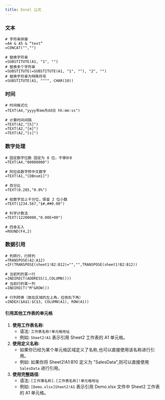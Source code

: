 ```yaml
---
title: Excel 公式
---
```


### 文本

```
# 字符串拼接
=A4 & A5 & “text”
=CONCAT("","")

# 替换字符串
=SUBSTITUTE(A1, "1", "")
# 替换多个字符串
=SUBSTITUTE(=SUBSTITUTE(A1, "1", ""), "2", "")
# 替换字符串为特殊符号
=SUBSTITUTE(A1, """", CHAR(10))

```



### 时间

```
# 时间格式化
=TEXT(A4,"yyyy年mm月dd日 hh:mm:ss")

# 计算时间间隔
=TEXT(A2,"[h]")
=TEXT(A2,"[m]")
=TEXT(A2,"[s]")
```



### 数字处理

```
# 固定数字位数 固定为 8 位，不够补0
=TEXT(A4,"00000000")

# 阿拉伯数字转中文数字 
=TEXT(A1,"[DBnum1]") 

# 百分比
=TEXT(0.285,"0.0%")   

# 给数字加上千分位，保留 2 位小数
=TEXT(1234.567,"$#,##0.00")

# 科学计数法
=TEXT(12200000,"0.00E+00")

# 四舍五入
=ROUND(F4,2)
```



### 数据引用

```
# 列转行，行转列
=TRANSPOSE(A2:A12)
=IF(TRANSPOSE(sheet1!B2:B12)="","",TRANSPOSE(sheet1!B2:B12))

# 当前列的某一行
=INDIRECT(ADDRESS(1,COLUMN()))
# 当前行的某一列
=INDIRECT("M"&ROW())

# 行列转换（放在区域的左上角，拉倒右下角）
=INDEX($A$1:$C$3, COLUMN(A1), ROW(A1))

```



#### 引用其他工作表的单元格

1. **使用工作表名称**:
   - 语法: `工作表名称!单元格地址`
   - 例如: `Sheet2!A1` 表示引用 Sheet2 工作表的 A1 单元格。
2. **使用定义名称**:
   - 如果你已经为某个单元格区域定义了名称,也可以直接使用该名称进行引用。
   - 例如: 如果你将 Sheet2!A1:B10 定义为 "SalesData",则可以直接使用 `SalesData` 进行引用。
3. **使用完整路径**:
   - 语法: `[工作簿名称].[工作表名称]!单元格地址`
   - 例如: `[Demo.xlsx]Sheet2!A1` 表示引用 Demo.xlsx 文件中 Sheet2 工作表的 A1 单元格。
